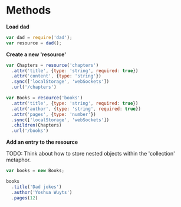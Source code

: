 # Methods

__Load dad__
````js
var dad = require('dad');
var resource = dad();
````

__Create a new 'resource'__
````js
var Chapters = resource('chapters')
  .attr('title', {type: 'string', required: true})
  .attr('content', {type: 'string'})
  .sync(['localStorage', 'webSockets'])
  .url('/chapters')

var Books = resource('books')
  .attr('title', {type: 'string', required: true})
  .attr('author', {type: 'string', required: true})
  .attr('pages', {type: 'number'})
  .sync(['localStorage', 'webSockets'])
  .children(Chapters)
  .url('/books')
````

__Add an entry to the resource__

TODO: Think about how to store nested objects within the 'collection' metaphor.

````js
var books = new Books;

books
  .title('Dad jokes')
  .author('Yoshua Wuyts')
  .pages(12)
````
